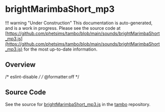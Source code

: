 # brightMarimbaShort_mp3

!!! warning "Under Construction"
    This documentation is auto-generated, and is a work in progress. Please see the source code at
    [https://github.com/phetsims/tambo/blob/main/sounds/brightMarimbaShort_mp3.js](https://github.com/phetsims/tambo/blob/main/sounds/brightMarimbaShort_mp3.js) for the most up-to-date information.

## Overview

/* eslint-disable */
/* @formatter:off */



## Source Code

See the source for [brightMarimbaShort_mp3.js](https://github.com/phetsims/tambo/blob/main/sounds/brightMarimbaShort_mp3.js) in the [tambo](https://github.com/phetsims/tambo) repository.
